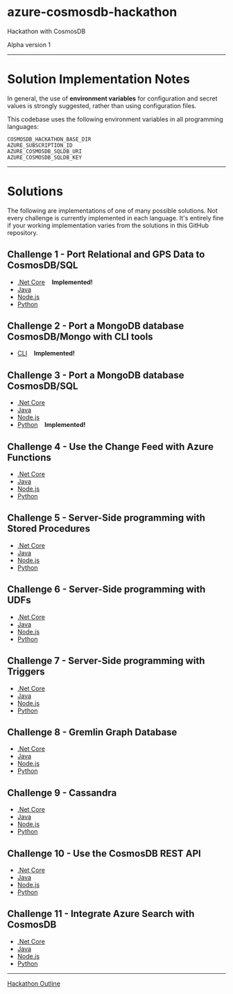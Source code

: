 # azure-cosmosdb-hackathon

Hackathon with CosmosDB

Alpha version 1

---

# Solution Implementation Notes

In general, the use of **environment variables** for configuration and secret values
is strongly suggested, rather than using configuration files.

This codebase uses the following environment variables in all programming languages:
```
COSMOSDB_HACKATHON_BASE_DIR
AZURE_SUBSCRIPTION_ID
AZURE_COSMOSDB_SQLDB_URI
AZURE_COSMOSDB_SQLDB_KEY
```

---

# Solutions

The following are implementations of one of many possible solutions.
Not every challenge is currently implemented in each language.
It's entirely fine if your working implementation varies from the solutions
in this GitHub repository.

## Challenge 1 - Port Relational and GPS Data to CosmosDB/SQL

- [.Net Core](solutions/challenge1/dotnetcore/notes.md) &nbsp;&nbsp; **Implemented!**
- [Java](solutions/challenge1/java/notes.md)
- [Node.js](solutions/challenge1/node/notes.md)
- [Python](solutions/challenge1/python/notes.md)

## Challenge 2 - Port a MongoDB database CosmosDB/Mongo with CLI tools

- [CLI](solutions/challenge2/cli/notes.md) &nbsp;&nbsp; **Implemented!**

## Challenge 3 - Port a MongoDB database CosmosDB/SQL

- [.Net Core](solutions/challenge3/dotnetcore/notes.md)
- [Java](solutions/challenge3/java/notes.md)
- [Node.js](solutions/challenge3/node/notes.md)
- [Python](solutions/challenge3/python/notes.md) &nbsp;&nbsp; **Implemented!**

## Challenge 4 - Use the Change Feed with Azure Functions

- [.Net Core](solutions/challenge4/dotnetcore/notes.md)
- [Java](solutions/challenge4/java/notes.md)
- [Node.js](solutions/challenge4/node/notes.md)
- [Python](solutions/challenge4/python/notes.md)

## Challenge 5 - Server-Side programming with Stored Procedures

- [.Net Core](solutions/challenge5/dotnetcore/notes.md)
- [Java](solutions/challenge5/java/notes.md)
- [Node.js](solutions/challenge5/node/notes.md)
- [Python](solutions/challenge5/python/notes.md)

## Challenge 6 - Server-Side programming with UDFs

- [.Net Core](solutions/challenge6/dotnetcore/notes.md)
- [Java](solutions/challenge6/java/notes.md)
- [Node.js](solutions/challenge6/node/notes.md)
- [Python](solutions/challenge6/python/notes.md)

## Challenge 7 - Server-Side programming with Triggers

- [.Net Core](solutions/challenge7/dotnetcore/notes.md)
- [Java](solutions/challenge7/java/notes.md)
- [Node.js](solutions/challenge7/node/notes.md)
- [Python](solutions/challenge7/python/notes.md)

## Challenge 8 - Gremlin Graph Database

- [.Net Core](solutions/challenge8/dotnetcore/notes.md)
- [Java](solutions/challenge8/java/notes.md)
- [Node.js](solutions/challenge8/node/notes.md)
- [Python](solutions/challenge8/python/notes.md)

## Challenge 9 - Cassandra

- [.Net Core](solutions/challenge9/dotnetcore/notes.md)
- [Java](solutions/challenge9/java/notes.md)
- [Node.js](solutions/challenge9/node/notes.md)
- [Python](solutions/challenge9/python/notes.md)

## Challenge 10 - Use the CosmosDB REST API

- [.Net Core](solutions/challenge10/dotnetcore/notes.md)
- [Java](solutions/challenge10/java/notes.md)
- [Node.js](solutions/challenge10/node/notes.md)
- [Python](solutions/challenge10/python/notes.md)

## Challenge 11 - Integrate Azure Search with CosmosDB

- [.Net Core](solutions/challenge11/dotnetcore/notes.md)
- [Java](solutions/challenge11/java/notes.md)
- [Node.js](solutions/challenge11/node/notes.md)
- [Python](solutions/challenge11/python/notes.md)

---

[Hackathon Outline](outline.md)